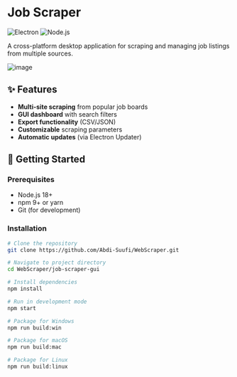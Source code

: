 # Job Scraper

![Electron](https://img.shields.io/badge/Electron-47848F?logo=electron&logoColor=white)
![Node.js](https://img.shields.io/badge/Node.js-339933?logo=nodedotjs&logoColor=white)

A cross-platform desktop application for scraping and managing job listings from multiple sources.

![image](https://github.com/user-attachments/assets/c18b7cd2-ff7b-4996-8b6c-7ffbc9517505)

## ✨ Features

- **Multi-site scraping** from popular job boards
- **GUI dashboard** with search filters
- **Export functionality** (CSV/JSON)
- **Customizable** scraping parameters
- **Automatic updates** (via Electron Updater)

## 🚀 Getting Started

### Prerequisites
- Node.js 18+
- npm 9+ or yarn
- Git (for development)

### Installation
```bash 
# Clone the repository
git clone https://github.com/Abdi-Suufi/WebScraper.git

# Navigate to project directory
cd WebScraper/job-scraper-gui

# Install dependencies
npm install

# Run in development mode
npm start

# Package for Windows
npm run build:win

# Package for macOS
npm run build:mac

# Package for Linux
npm run build:linux
